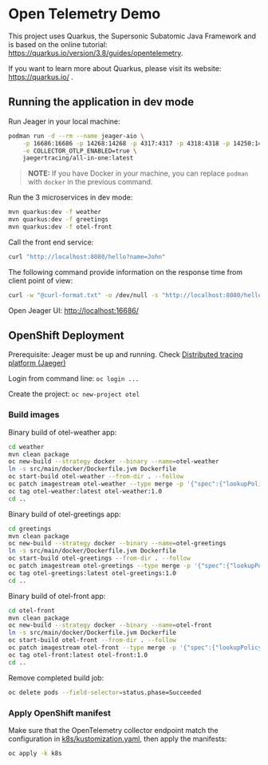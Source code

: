 # Open Telemetry Demo

This project uses Quarkus, the Supersonic Subatomic Java Framework and is based on the online tutorial: https://quarkus.io/version/3.8/guides/opentelemetry.

If you want to learn more about Quarkus, please visit its website: https://quarkus.io/ .

## Running the application in dev mode

Run Jeager in your local machine:

```sh
podman run -d --rm --name jeager-aio \
    -p 16686:16686 -p 14268:14268 -p 4317:4317 -p 4318:4318 -p 14250:14250 \
    -e COLLECTOR_OTLP_ENABLED=true \
    jaegertracing/all-in-one:latest
```

> **NOTE:** If you have Docker in your machine, you can replace `podman` with `docker` in the previous command.

Run the 3 microservices in dev mode:

```sh
mvn quarkus:dev -f weather
mvn quarkus:dev -f greetings
mvn quarkus:dev -f otel-front
```

Call the front end service:

```sh
curl "http://localhost:8080/hello?name=John"
```

The following command provide information on the response time from client point of view:

```sh
curl -w "@curl-format.txt" -o /dev/null -s "http://localhost:8080/hello?name=John"
```

Open Jeager UI: [http://localhost:16686/]()

## OpenShift Deployment

Prerequisite: Jeager must be up and running. Check [Distributed tracing platform (Jaeger)](https://access.redhat.com/documentation/en-us/openshift_container_platform/4.15/html/distributed_tracing/distributed-tracing-platform-jaeger#doc-wrapper)

Login from command line: `oc login ...`

Create the project: `oc new-project otel`

### Build images

Binary build of otel-weather app:

```sh
cd weather
mvn clean package
oc new-build --strategy docker --binary --name=otel-weather
ln -s src/main/docker/Dockerfile.jvm Dockerfile
oc start-build otel-weather --from-dir . --follow
oc patch imagestream otel-weather --type merge -p '{"spec":{"lookupPolicy":{"local":true}}}'
oc tag otel-weather:latest otel-weather:1.0
cd ..
```

Binary build of otel-greetings app:

```sh
cd greetings
mvn clean package
oc new-build --strategy docker --binary --name=otel-greetings
ln -s src/main/docker/Dockerfile.jvm Dockerfile
oc start-build otel-greetings --from-dir . --follow
oc patch imagestream otel-greetings --type merge -p '{"spec":{"lookupPolicy":{"local":true}}}'
oc tag otel-greetings:latest otel-greetings:1.0
cd ..
```

Binary build of otel-front app:

```sh
cd otel-front
mvn clean package
oc new-build --strategy docker --binary --name=otel-front
ln -s src/main/docker/Dockerfile.jvm Dockerfile
oc start-build otel-front --from-dir . --follow
oc patch imagestream otel-front --type merge -p '{"spec":{"lookupPolicy":{"local":true}}}'
oc tag otel-front:latest otel-front:1.0
cd ..
```

Remove completed build job:

```sh
oc delete pods --field-selector=status.phase=Succeeded
```

### Apply OpenShift manifest

Make sure that the OpenTelemetry collector endpoint match the configuration in [k8s/kustomization.yaml](), then apply the manifests:

```sh
oc apply -k k8s
```

